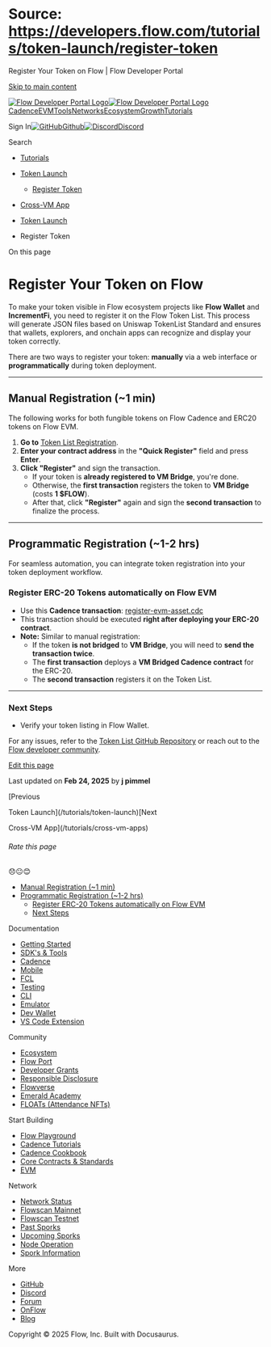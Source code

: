 # Source: https://developers.flow.com/tutorials/token-launch/register-token

Register Your Token on Flow | Flow Developer Portal



[Skip to main content](#__docusaurus_skipToContent_fallback)

[![Flow Developer Portal Logo](/img/flow-docs-logo-dark.png)![Flow Developer Portal Logo](/img/flow-docs-logo-light.png)](/)[Cadence](/build/flow)[EVM](/evm/about)[Tools](/tools/flow-cli)[Networks](/networks/flow-networks)[Ecosystem](/ecosystem)[Growth](/growth)[Tutorials](/tutorials)

Sign In[![GitHub]()Github](https://github.com/onflow)[![Discord]()Discord](https://discord.gg/flow)

Search

* [Tutorials](/tutorials)
* [Token Launch](/tutorials/token-launch)

  + [Register Token](/tutorials/token-launch/register-token)
* [Cross-VM App](/tutorials/cross-vm-apps)

* [Token Launch](/tutorials/token-launch)
* Register Token

On this page

# Register Your Token on Flow

To make your token visible in Flow ecosystem projects like **Flow Wallet** and **IncrementFi**, you need to register it on the Flow Token List. This process will generate JSON files based on Uniswap TokenList Standard and ensures that wallets, explorers, and onchain apps can recognize and display your token correctly.

There are two ways to register your token: **manually** via a web interface or **programmatically** during token deployment.

---

## Manual Registration (~1 min)[​](#manual-registration-1-min "Direct link to Manual Registration (~1 min)")

The following works for both fungible tokens on Flow Cadence and ERC20 tokens on Flow EVM.

1. **Go to** [Token List Registration](https://token-list.fixes.world/).
2. **Enter your contract address** in the **"Quick Register"** field and press **Enter**.
3. **Click "Register"** and sign the transaction.
   * If your token is **already registered to VM Bridge**, you're done.
   * Otherwise, the **first transaction** registers the token to **VM Bridge** (costs **1 $FLOW**).
   * After that, click **"Register"** again and sign the **second transaction** to finalize the process.

---

## Programmatic Registration (~1-2 hrs)[​](#programmatic-registration-1-2-hrs "Direct link to Programmatic Registration (~1-2 hrs)")

For seamless automation, you can integrate token registration into your token deployment workflow.

### Register ERC-20 Tokens automatically on Flow EVM[​](#register-erc-20-tokens-automatically-on-flow-evm "Direct link to Register ERC-20 Tokens automatically on Flow EVM")

* Use this **Cadence transaction**: [register-evm-asset.cdc](https://github.com/fixes-world/token-list/blob/main/cadence/transactions/register-evm-asset.cdc)
* This transaction should be executed **right after deploying your ERC-20 contract**.
* **Note:** Similar to manual registration:
  + If the token **is not bridged** to **VM Bridge**, you will need to **send the transaction twice**.
  + The **first transaction** deploys a **VM Bridged Cadence contract** for the ERC-20.
  + The **second transaction** registers it on the Token List.

---

### Next Steps[​](#next-steps "Direct link to Next Steps")

* Verify your token listing in Flow Wallet.

For any issues, refer to the [Token List GitHub Repository](https://github.com/fixes-world/token-list) or reach out to the [Flow developer community](https://discord.gg/flow).

[Edit this page](https://github.com/onflow/docs/tree/main/docs/tutorials/token-launch/register-token.md)

Last updated on **Feb 24, 2025** by **j pimmel**

[Previous

Token Launch](/tutorials/token-launch)[Next

Cross-VM App](/tutorials/cross-vm-apps)

###### Rate this page

😞😐😊

* [Manual Registration (~1 min)](#manual-registration-1-min)
* [Programmatic Registration (~1-2 hrs)](#programmatic-registration-1-2-hrs)
  + [Register ERC-20 Tokens automatically on Flow EVM](#register-erc-20-tokens-automatically-on-flow-evm)
  + [Next Steps](#next-steps)

Documentation

* [Getting Started](/build/getting-started/contract-interaction)
* [SDK's & Tools](/tools)
* [Cadence](https://cadence-lang.org/docs/)
* [Mobile](/build/guides/mobile/overview)
* [FCL](/tools/clients/fcl-js)
* [Testing](/build/smart-contracts/testing)
* [CLI](/tools/flow-cli)
* [Emulator](/tools/emulator)
* [Dev Wallet](https://github.com/onflow/fcl-dev-wallet)
* [VS Code Extension](/tools/vscode-extension)

Community

* [Ecosystem](/ecosystem)
* [Flow Port](https://port.onflow.org/)
* [Developer Grants](https://github.com/onflow/developer-grants)
* [Responsible Disclosure](https://flow.com/flow-responsible-disclosure)
* [Flowverse](https://www.flowverse.co/)
* [Emerald Academy](https://academy.ecdao.org/)
* [FLOATs (Attendance NFTs)](https://floats.city/)

Start Building

* [Flow Playground](https://play.flow.com/)
* [Cadence Tutorials](https://cadence-lang.org/docs/tutorial/first-steps)
* [Cadence Cookbook](https://open-cadence.onflow.org)
* [Core Contracts & Standards](/build/core-contracts)
* [EVM](/evm/about)

Network

* [Network Status](https://status.onflow.org/)
* [Flowscan Mainnet](https://flowdscan.io/)
* [Flowscan Testnet](https://testnet.flowscan.io/)
* [Past Sporks](/networks/node-ops/node-operation/past-sporks)
* [Upcoming Sporks](/networks/node-ops/node-operation/upcoming-sporks)
* [Node Operation](/networks/node-ops)
* [Spork Information](/networks/node-ops/node-operation/spork)

More

* [GitHub](https://github.com/onflow)
* [Discord](https://discord.gg/flow)
* [Forum](https://forum.onflow.org/)
* [OnFlow](https://onflow.org/)
* [Blog](https://flow.com/blog)

Copyright © 2025 Flow, Inc. Built with Docusaurus.
